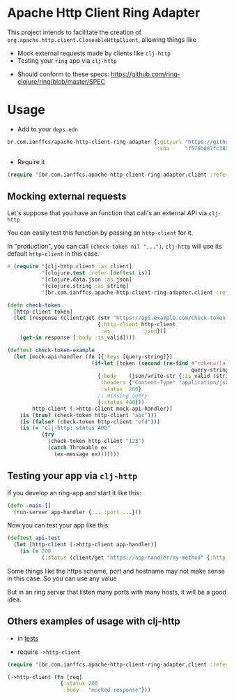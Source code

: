 # Apache Http Client Ring Adapter

This project intends to facilitate the creation of `org.apache.http.client.CloseableHttpClient`, allowing things like

- Mock external requests made by clients like `clj-http`
- Testing your `ring` app via `clj-http`



* Should conform to these specs:
  https://github.com/ring-clojure/ring/blob/master/SPEC

# Usage

* Add to your `deps.edn`
```clojure
br.com.ianffcs/apache-http-client-ring-adapter {:git/url "https://github.com/ianffcs/apache-http-client-ring-adapter.git"
                                                :sha     "f576b007fc38283d754fc610808ec48aa528714f"}
```

* Require it
```clojure
(require '[br.com.ianffcs.apache-http-client-ring-adapter.client :refer [->http-client]])
```

## Mocking external requests

Let's suppose that you have an function that call's an external API via `clj-http`

You can easily test this function by passing an `http-client` for it.

In "production", you can call `(check-token nil "...")`. `clj-http` will use its default `http-client` in this case.

```clojure
#_(require '[clj-http.client :as client]
           '[clojure.test :refer [deftest is]]
           '[clojure.data.json :as json]
           '[clojure.string :as string]
           '[br.com.ianffcs.apache-http-client-ring-adapter.client :refer [->http-client]])

(defn check-token
  [http-client token]
  (let [response (client/get (str "https://api.example.com/check-token?token=" token)
                             {:http-client http-client
                              :as          :json})]
    (get-in response [:body :is_valid])))

(deftest check-token-example
  (let [mock-api-handler (fn [{:keys [query-string]}]
                           (if-let [token (second (re-find #"token=([a-z]+)"
                                                           query-string))]
                             {:body    (json/write-str {:is_valid (string/includes? token "b")})
                              :headers {"Content-Type" "application/json"}
                              :status  200}
                             ;; missing query
                             {:status 400}))
        http-client (->http-client mock-api-handler)]
    (is (true? (check-token http-client "abc")))
    (is (false? (check-token http-client "efd")))
    (is (= "clj-http: status 400"
           (try
             (check-token http-client "123")
             (catch Throwable ex
               (ex-message ex)))))))
```

## Testing your app via `clj-http`

If you develop an ring-app and start it like this:

```clojure
(defn -main []
  (run-server app-handler {... :port ...}))
```

Now you can test your app like this:

```clojure
(deftest api-test
  (let [http-client (->http-client app-handler)]
    (is (= 200
           (:status (client/get "https://app-handler/my-method" {:http-client http-client}))))))
```

Some things like the https scheme, port and hostname may not make sense in this case. So you can use any value

But in an ring server that listen many ports with many hosts, it will be a good idea.


## Others examples of usage with clj-http

* in [tests](https://github.com/ianffcs/apache-http-client-ring-adapter/blob/main/src/test/br/com/ianffcs/apache_http_client_ring_adapter/client_test.clj)

* require `->http-client`

```clojure
(require '[br.com.ianffcs.apache-http-client-ring-adapter.client :refer [->http-client]])

(->http-client (fn [req]
                 {:status 200
                  :body   "mocked response"}))
```
